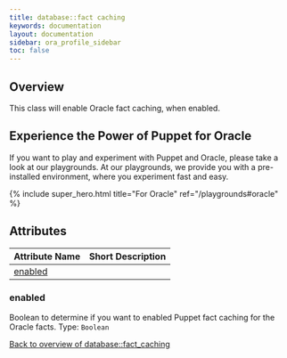 ```yaml
---
title: database::fact caching
keywords: documentation
layout: documentation
sidebar: ora_profile_sidebar
toc: false
---
```

## Overview

This class will enable Oracle fact caching, when enabled.





## Experience the Power of Puppet for Oracle

If you want to play and experiment with Puppet and Oracle, please take a look at our playgrounds. At our playgrounds, we provide you with a pre-installed environment, where you experiment fast and easy.

{% include super_hero.html title="For Oracle" ref="/playgrounds#oracle" %}


## Attributes



Attribute Name                             | Short Description |
------------------------------------------ | ----------------- |
[enabled](#database::fact_caching_enabled) |                   |




### enabled<a name='database::fact_caching_enabled'>

Boolean to determine if you want to enabled Puppet fact caching for the Oracle facts.
Type: `Boolean`


[Back to overview of database::fact_caching](#attributes)
